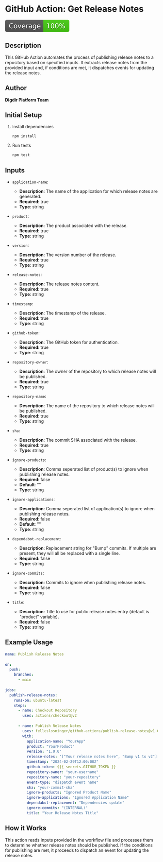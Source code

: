 # GitHub Action: Get Release Notes

[![Coverage](./badges/coverage.svg)](./badges/coverage.svg)

## Description

This GitHub Action automates the process of publishing release notes to a
repository based on specified inputs. It extracts release notes from the
provided input and, if conditions are met, it dispatches events for updating the
release notes.

## Author

**Digdir Platform Team**

## Initial Setup

1. Install dependencies

   ```bash
   npm install
   ```

1. Run tests

   ```bash
   npm test
   ```

## Inputs

- `application-name`:

  - **Description**: The name of the application for which release notes are
    generated.
  - **Required**: true
  - **Type**: string

- `product`:

  - **Description**: The product associated with the release.
  - **Required**: true
  - **Type**: string

- `version`:

  - **Description**: The version number of the release.
  - **Required**: true
  - **Type**: string

- `release-notes`:

  - **Description**: The release notes content.
  - **Required**: true
  - **Type**: string

- `timestamp`:

  - **Description**: The timestamp of the release.
  - **Required**: true
  - **Type**: string

- `github-token`:

  - **Description**: The GitHub token for authentication.
  - **Required**: true
  - **Type**: string

- `repository-owner`:

  - **Description**: The owner of the repository to which release notes will be
    published.
  - **Required**: true
  - **Type**: string

- `repository-name`:

  - **Description**: The name of the repository to which release notes will be
    published.
  - **Required**: true
  - **Type**: string

- `sha`:

  - **Description**: The commit SHA associated with the release.
  - **Required**: true
  - **Type**: string

- `ignore-products`:

  - **Description**: Comma seperated list of product(s) to ignore when
    publishing release notes.
  - **Required**: false
  - **Default**: ""
  - **Type**: string

- `ignore-applications`:

  - **Description**: Comma seperated list of application(s) to ignore when
    publishing release notes.
  - **Required**: false
  - **Default**: ""
  - **Type**: string

- `dependabot-replacement`:

  - **Description**: Replacement string for "Bump" commits. If multiple are
    present, they will all be replaced with a single line.
  - **Required**: false
  - **Type**: string

- `ignore-commits`:

  - **Description**: Commits to ignore when publishing release notes.
  - **Required**: false
  - **Type**: string

- `title`:

  - **Description**: Title to use for public release notes entry (default is
    "product" variable).
  - **Required**: false
  - **Type**: string

## Example Usage

```yaml
name: Publish Release Notes

on:
  push:
    branches:
      - main

jobs:
  publish-release-notes:
    runs-on: ubuntu-latest
    steps:
      - name: Checkout Repository
        uses: actions/checkout@v2

      - name: Publish Release Notes
        uses: felleslosninger/github-actions/publish-release-notes@v1.0.0
        with:
          application-name: "YourApp"
          product: "YourProduct"
          version: "1.0.0"
          release-notes: '["Your release notes here", "Bump v1 to v2"]'
          timestamp: "2024-02-29T12:00:00Z"
          github-token: ${{ secrets.GITHUB_TOKEN }}
          repository-owner: "your-username"
          repository-name: "your-repository"
          event-type: "dispatch event name"
          sha: "your-commit-sha"
          ignore-products: "Ignored Product Name"
          ignore-applications: "Ignored Application Name"
          dependabot-replacement: "Dependencies update"
          ignore-commits: "(INTERNAL)"
          title: "Your Release Notes Title"
```

## How it Works

This action reads inputs provided in the workflow file and processes them to
determine whether release notes should be published. If the conditions for
publishing are met, it proceeds to dispatch an event for updating the release
notes.
